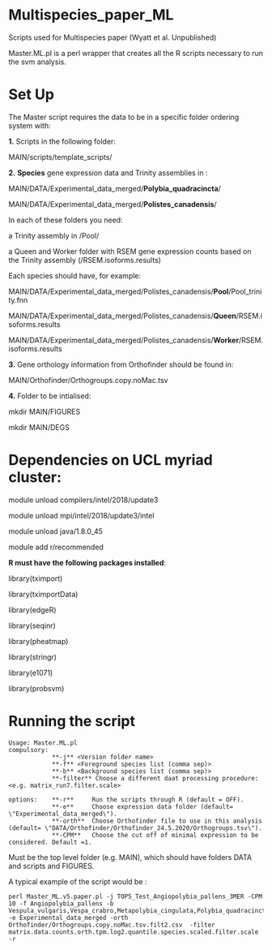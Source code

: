 # Multispecies_paper_ML

Scripts used for Multispecies paper (Wyatt et al. Unpublished)

Master.ML.pl is a perl wrapper that creates all the R scripts necessary to run the svm analysis. 

# Set Up

The Master script requires the data to be in a specific folder ordering system with:

**1.** Scripts in the following folder:

MAIN/scripts/template_scripts/

**2.** **Species** gene expression data and Trinity assemblies in :

MAIN/DATA/Experimental_data_merged/**Polybia_quadracincta**/

MAIN/DATA/Experimental_data_merged/**Polistes_canadensis**/

In each of these folders you need:

a Trinity assembly in /Pool/

a Queen and Worker folder with RSEM gene expression counts based on the Trinity assembly (/RSEM.isoforms.results)

Each species should have, for example: 

MAIN/DATA/Experimental_data_merged/Polistes_canadensis/**Pool**/Pool_trinity.fnn

MAIN/DATA/Experimental_data_merged/Polistes_canadensis/**Queen**/RSEM.isoforms.results

MAIN/DATA/Experimental_data_merged/Polistes_canadensis/**Worker**/RSEM.isoforms.results

**3.** Gene orthology information from Orthofinder should be found in:

MAIN/Orthofinder/Orthogroups.copy.noMac.tsv

**4.** Folder to be intialised:

mkdir MAIN/FIGURES

mkdir MAIN/DEGS


# **Dependencies on UCL myriad cluster**:

module unload compilers/intel/2018/update3

module unload mpi/intel/2018/update3/intel

module unload java/1.8.0_45

module add r/recommended


**R must have the following packages installed**:

library(tximport)

library(tximportData)

library(edgeR)

library(seqinr)

library(pheatmap)

library(stringr)

library(e1071)

library(probsvm)



# **Running the script**
```unix
Usage: Master.ML.pl 
compulsory:
            **-j** <Version folder name> 
            **-f** <Foreground species list (comma sep)>  
            **-b** <Background species list (comma sep)> 
            **-filter** Choose a different daat processing procedure: <e.g. matrix_run7.filter.scale>

options:    **-r**     Run the scripts through R (default = OFF).
            **-e**     Choose expression data folder (default= \"Experimental_data_merged\").
            **-orth**  Choose Orthofinder file to use in this analysis (default= \"DATA/Orthofinder/Orthofinder_24.5.2020/Orthogroups.tsv\"). 
            **-CPM**   Choose the cut off of minimal expression to be considered. Default =1.  
```

Must be the top level folder (e.g. MAIN), which should have folders DATA and scripts and FIGURES.

A typical example of the script would be :
```unix
perl Master_ML.v5.paper.pl -j TOP5_Test_Angiopolybia_pallens_3MER -CPM 10 -f Angiopolybia_pallens -b Vespula_vulgaris,Vespa_crabro,Metapolybia_cingulata,Polybia_quadracincta -e Experimental_data_merged -orth Orthofinder/Orthogroups.copy.noMac.tsv.filt2.csv  -filter matrix.data.counts.orth.tpm.log2.quantile.species.scaled.filter.scale -r
```

